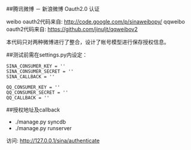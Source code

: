 ##腾讯微博 － 新浪微博 Oauth2.0 认证

weibo oauth2代码来自: http://code.google.com/p/sinaweibopy/
qqweibo oauth2代码来自: https://github.com/jinuljt/qqweibov2

本代码只对两种微博进行了整合，设计了帐号模型进行保存授权信息。

##测试前需在settings.py内设定：

```
SINA_CONSUMER_KEY = ''
SINA_CONSUMER_SECRET = ''
SINA_CALLBACK = ''

QQ_CONSUMER_KEY = ''
QQ_CONSUMER_SECRET = ''
QQ_CALLBACK = ''
```

##授权地址及callback
 - ./manage.py syncdb
 - ./manage.py runserver

访问:  http://127.0.0.1/sina/authenticate
